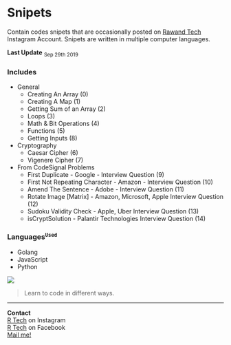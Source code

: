 # Snipets
Contain codes snipets  that are occasionally posted on  [Rawand Tech](https://instagram.com/rawandtech) Instagram Account.
Snipets are written in multiple computer languages.

<b>Last Update</b> 
<sub>Sep 29th 2019</sub>
### Includes
- General
    - Creating An Array (0)
    - Creating A Map (1)
    - Getting Sum of an Array (2)
    - Loops (3)
    - Math & Bit Operations (4)
    - Functions (5)
    - Getting Inputs (8)
- Cryptography 
    - Caesar Cipher (6)
    - Vigenere Cipher (7)
- From CodeSignal Problems
    - First Duplicate - Google - Interview Question (9)
    - First Not Repeating Character - Amazon - Interview Question (10)
    - Amend The Sentence - Adobe - Interview Question (11)
    - Rotate Image [Matrix] - Amazon, Microsoft, Apple Interview Question (12)
    - Sudoku Validity Check - Apple, Uber Interview Question (13)
    - isCryptSolution - Palantir Technologies Interview Question (14)
### Languages<sup>`Used`</sup>
- Golang
- JavaScript
- Python


![](https://user-images.githubusercontent.com/5155661/65330848-3291ce00-dbc4-11e9-9767-fbb943a0b1d7.png)

> Learn to code in different ways.


----
<b>Contact</b></br>
[R Tech](https://instagram.com/rawandtech) on Instagram</br>
[R Tech](https://facebook.com/rawandtech) on Facebook</br>
[Mail me!](mailto:me@rawand.dev)
